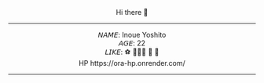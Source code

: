 <div align='center'>
Hi there 👋 <br>
<hr>
𝘕𝘈𝘔𝘌: Inoue Yoshito <br>
𝘈𝘎𝘌:  22 <br>
𝘓𝘐𝘒𝘌: ⚽ 🏃🏻‍♂ 🍗 📖 <br>
HP https://ora-hp.onrender.com/
<hr>

</div>

<!MY >
